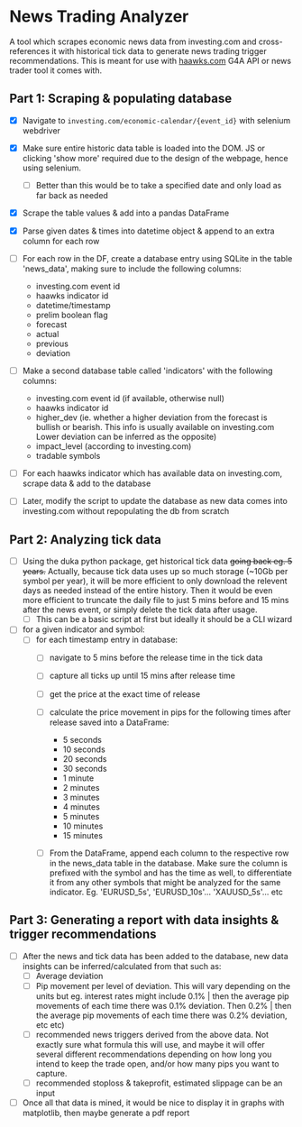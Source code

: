 # News Trading Analyzer

A tool which scrapes economic news data from investing.com and cross-references it with historical tick data to generate news trading trigger recommendations.
This is meant for use with [haawks.com](https://haawks.com) G4A API or news trader tool it comes with.

## Part 1: Scraping & populating database

- [X] Navigate to `investing.com/economic-calendar/{event_id}` with selenium webdriver
- [X] Make sure entire historic data table is loaded into the DOM. JS or clicking 'show more' required due to the design of the webpage, hence using selenium.

  - [ ] Better than this would be to take a specified date and only load as far back as needed
- [X] Scrape the table values & add into a pandas DataFrame
- [X] Parse given dates & times into datetime object & append to an extra column for each row
- [ ] For each row in the DF, create a database entry using SQLite in the table 'news_data', making sure to include the following columns:

  - investing.com event id
  - haawks indicator id
  - datetime/timestamp
  - prelim boolean flag
  - forecast
  - actual
  - previous
  - deviation
- [ ] Make a second database table called 'indicators' with the following columns:

  - investing.com event id (if available, otherwise null)
  - haawks indicator id
  - higher_dev (ie. whether a higher deviation from the forecast is bullish or bearish. This info is usually available on investing.com Lower deviation can be inferred as the opposite)
  - impact_level (according to investing.com)
  - tradable symbols
- [ ] For each haawks indicator which has available data on investing.com, scrape data & add to the database
- [ ] Later, modify the script to update the database as new data comes into investing.com without repopulating the db from scratch

## Part 2: Analyzing tick data

- [ ] Using the duka python package, get historical tick data ~~going back eg. 5 years.~~ Actually, because tick data uses up so much storage (~10Gb per symbol per year), it will be more efficient to only download the relevent days as needed instead of the entire history. Then it would be even more efficient to truncate the daily file to just 5 mins before and 15 mins after the news event, or simply delete the tick data after usage.
  - [ ] This can be a basic script at first but ideally it should be a CLI wizard
- [ ] for a given indicator and symbol:
  - [ ] for each timestamp entry in database:
    - [ ] navigate to 5 mins before the release time in the tick data
    - [ ] capture all ticks up until 15 mins after release time
    - [ ] get the price at the exact time of release
    - [ ] calculate the price movement in pips for the following times after release saved into a DataFrame:

      - 5 seconds
      - 10 seconds
      - 20 seconds
      - 30 seconds
      - 1 minute
      - 2 minutes
      - 3 minutes
      - 4 minutes
      - 5 minutes
      - 10 minutes
      - 15 minutes
    - [ ] From the DataFrame, append each column to the respective row in the news_data table in the database. Make sure the column is prefixed with the symbol and has the time as well, to differentiate it from any other symbols that might be analyzed for the same indicator. Eg. 'EURUSD_5s', 'EURUSD_10s'... 'XAUUSD_5s'... etc

## Part 3: Generating a report with data insights & trigger recommendations

- [ ] After the news and tick data has been added to the database, new data insights can be inferred/calculated from that such as:
  - [ ] Average deviation
  - [ ] Pip movement per level of deviation. This will vary depending on the units but eg. interest rates might include 0.1% | then the average pip movements of each time there was 0.1% deviation. Then 0.2% | then the average pip movements of each time there was 0.2% deviation, etc etc)
  - [ ] recommended news triggers derived from the above data. Not exactly sure what formula this will use, and maybe it will offer several different recommendations depending on how long you intend to keep the trade open, and/or how many pips you want to capture.
  - [ ] recommended stoploss & takeprofit, estimated slippage can be an input
- [ ] Once all that data is mined, it would be nice to display it in graphs with matplotlib, then maybe generate a pdf report
